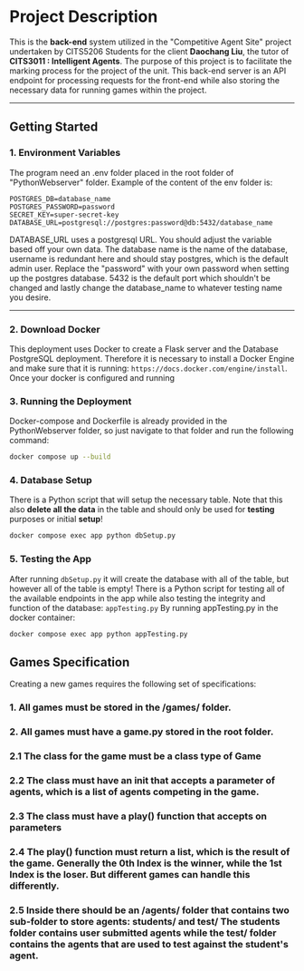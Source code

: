 # Project Description

This is the **back-end** system utilized in the "Competitive Agent Site" project undertaken by CITS5206 Students for the client **Daochang Liu**, the tutor of **CITS3011 : Intelligent Agents**. The purpose of this project is to facilitate the marking process for the project of the unit. This back-end server is an API endpoint for processing requests for the front-end while also storing the necessary data for running games within the project. 

---

## Getting Started

### 1. Environment Variables

The program need an .env folder placed in the root folder of "PythonWebserver" folder. Example of the content of the env folder is:

```env
POSTGRES_DB=database_name
POSTGRES_PASSWORD=password
SECRET_KEY=super-secret-key
DATABASE_URL=postgresql://postgres:password@db:5432/database_name
```

DATABASE_URL uses a postgresql URL. You should adjust the variable based off your own data. The database name is the name of the database, username is redundant here and should stay postgres, which is the default admin user. Replace the "password" with your own password when setting up the postgres database. 5432 is the default port which shouldn't be changed and lastly change the database_name to whatever testing name you desire.

---

### 2. Download Docker
This deployment uses Docker to create a Flask server and the Database PostgreSQL deployment. Therefore it is necessary to install a Docker Engine and make sure that it is running: `https://docs.docker.com/engine/install`. Once your docker is configured and running 

### 3. Running the Deployment
Docker-compose and Dockerfile is already provided in the PythonWebserver folder, so just navigate to that folder and run the following command:

```bash
docker compose up --build
```

### 4. Database Setup

There is a Python script that will setup the necessary table. Note that this also **delete all the data** in the table and should only be used for **testing** purposes or initial **setup**!

```bash
docker compose exec app python dbSetup.py
```

### 5. Testing the App
After running `dbSetup.py` it will create the database with all of the table, but however all of the table is empty! There is a Python script for testing all of the available endpoints in the app while also testing the integrity and function of the database: `appTesting.py` By running appTesting.py in the docker container:

```bash
docker compose exec app python appTesting.py
```

## Games Specification
Creating a new games requires the following set of specifications:
### 1. All games must be stored in the /games/ folder.
### 2. All games must have a game.py stored in the root folder.
### 2.1 The class for the game **must** be a class type of **Game**
### 2.2 The class must have an **__init__** that accepts a parameter of agents, which is a list of agents competing in the game.
### 2.3 The class must have a **play()** function that accepts on parameters
### 2.4 The **play()** function must return a list, which is the result of the game. Generally the 0th Index is the winner, while the 1st Index is the loser. But different games can handle this differently.
### 2.5 Inside there should be an /agents/ folder that contains two sub-folder to store agents: **students/** and **test/** The students folder contains user submitted agents while the test/ folder contains the agents that are used to test against the student's agent.
